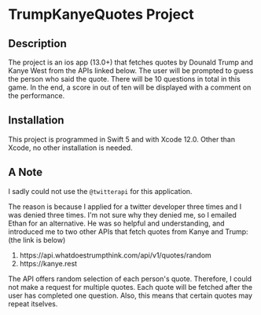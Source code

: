 # TrumpKanyeQuotes Project

## Description

The project is an ios app (13.0+) that fetches quotes by Dounald Trump and Kanye West from the APIs linked below. The user will be prompted to guess the person who said the quote.
There will be 10 questions in total in this game. In the end, a score in out of ten will be displayed with a comment on the performance.

## Installation

This project is programmed in Swift 5 and with Xcode 12.0. Other than Xcode, no other installation is needed.

## A Note

I sadly could not use the `@twitterapi` for this application.

The reason is because I applied for a twitter developer three times and I was denied three times. I'm not sure why they denied me, so I emailed Ethan for an alternative. He was so helpful and understanding, and introduced me to two other APIs that fetch quotes from Kanye and Trump: (the link is below)

<ol>
    <li>https://api.whatdoestrumpthink.com/api/v1/quotes/random</li>
    <li>https://kanye.rest</li>
</ol>

The API offers random selection of each person's quote. Therefore, I could not make a request for multiple quotes. Each quote will be fetched after the user has completed one question. Also, this means that certain quotes may repeat itselves.
